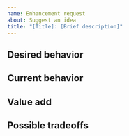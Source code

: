 ```yaml
---
name: Enhancement request
about: Suggest an idea
title: "[Title]: [Brief description]"
---
```


<!--

Note that anything written between these symbols will not appear in the actual, published issue. They serve as instructions for filling out this template.  Please use the 'preview' tab above this textbox to verify formatting before submitting.

Instructions:
- Start by replacing the content in "[Title]" and give a "[Brief description]" of the issue above
- Please remove any unused, optional sections below.

-->

## Desired behavior
<!-- Briefly describe the behavior you would like to see -->


## Current behavior
<!-- Briefly describe the current behavior; you may include screenshots, code, and notes -->


## Value add
<!-- (Optional) Explain why this should be added or changed in KDS and where it could be used -->


## Possible tradeoffs
<!-- (Optional) Explain possible issues/costs that could arise - if any - from implementing this enhancement -->
